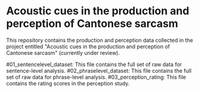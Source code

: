 # Acoustic cues in the production and perception of Cantonese sarcasm
This repository contains the production and perception data collected in the project entitled "Acoustic cues in the production and perception of Cantonese sarcasm" (currently under review). 

#01_sentencelevel_dataset: This file contains the full set of raw data for sentence-level analysis.
#02_phraselevel_dataset: This file contains the full set of raw data for phrase-level analysis.
#03_perception_rating: This file contains the rating scores in the perception study.


